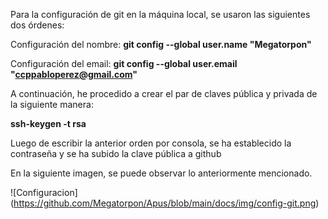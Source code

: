 Para la configuración de git en la máquina local, se usaron las siguientes dos órdenes:

Configuración del nombre: **git config --global user.name "Megatorpon"**

Configuración del email: **git config --global user.email "ccppabloperez@gmail.com"**


A continuación, he procedido a crear el par de claves pública y privada de la siguiente manera:

**ssh-keygen -t rsa**

Luego de escribir la anterior orden por consola, se ha establecido la contraseña y se ha subido la clave pública a github


En la siguiente imagen, se puede observar lo anteriormente mencionado.


![Configuracion] (https://github.com/Megatorpon/Apus/blob/main/docs/img/config-git.png)
